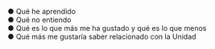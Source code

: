 ● Qué he aprendido  
● Qué no entiendo  
● Qué es lo que más me ha gustado y qué es lo que menos  
● Qué más me gustaría saber relacionado con la Unidad  

